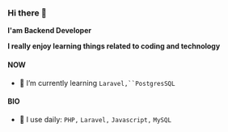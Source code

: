 ### Hi there 👋

**I'am Backend Developer** 

**I really enjoy learning things related to coding and technology**

#### NOW
- 🌱 I’m currently learning `Laravel,``PostgresSQL`
 
#### BIO
- 🌱 I use daily: `PHP,` `Laravel,` `Javascript,` `MySQL`

<!-- 
**Jeryhardianto/jeryhardianto** is a ✨ _special_ ✨ repository because its `README.md` (this file) appears on your GitHub profile.

Here are some ideas to get you started:

- 🔭 I’m currently working on ...
- 🌱 I’m currently learning ...
- 👯 I’m looking to collaborate on ...
- 🤔 I’m looking for help with ...
- 💬 Ask me about ...
- 📫 How to reach me: ...
- 😄 Pronouns: ...
- ⚡ Fun fact: ... -->

